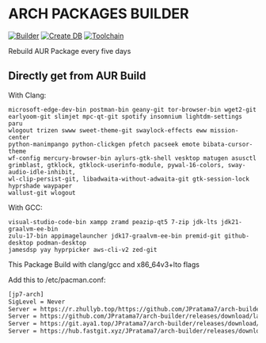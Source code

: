 # ARCH PACKAGES BUILDER
[![Builder](https://github.com/JPratama7/arch-builder/actions/workflows/build.yml/badge.svg?branch=main)](https://github.com/JPratama7/arch-builder/actions/workflows/build.yml) [![Create DB](https://github.com/JPratama7/arch-builder/actions/workflows/publish.yml/badge.svg)](https://github.com/JPratama7/arch-builder/actions/workflows/publish.yml)
[![Toolchain](https://github.com/JPratama7/arch-builder/actions/workflows/toolchain.yml/badge.svg)](https://github.com/JPratama7/arch-builder/actions/workflows/toolchain.yml)

Rebuild AUR Package every five days

## Directly get from AUR Build 
With Clang: 
```
microsoft-edge-dev-bin postman-bin geany-git tor-browser-bin wget2-git
earlyoom-git slimjet mpc-qt-git spotify insomnium lightdm-settings paru
wlogout trizen swww sweet-theme-git swaylock-effects eww mission-center
python-manimpango python-clickgen pfetch pacseek emote bibata-cursor-theme
wf-config mercury-browser-bin aylurs-gtk-shell vesktop matugen asusctl
grimblast, gtklock, gtklock-userinfo-module, pywal-16-colors, sway-audio-idle-inhibit,
wl-clip-persist-git, libadwaita-without-adwaita-git gtk-session-lock hyprshade waypaper
wallust-git wlogout 
```
With GCC:
```
visual-studio-code-bin xampp zramd peazip-qt5 7-zip jdk-lts jdk21-graalvm-ee-bin
zulu-17-bin appimagelauncher jdk17-graalvm-ee-bin premid-git github-desktop podman-desktop
jamesdsp yay hyprpicker aws-cli-v2 zed-git
```


This Package Build with clang/gcc and x86_64v3+lto flags

Add this to /etc/pacman.conf: 
```bash
[jp7-arch]
SigLevel = Never
Server = https://r.zhullyb.top/https://github.com/JPratama7/arch-builder/releases/download/latest/
Server = https://github.com/JPratama7/arch-builder/releases/download/latest/
Server = https://git.aya1.top/JPratama7/arch-builder/releases/download/latest/
Server = https://hub.fastgit.xyz/JPratama7/arch-builder/releases/download/latest/
```
